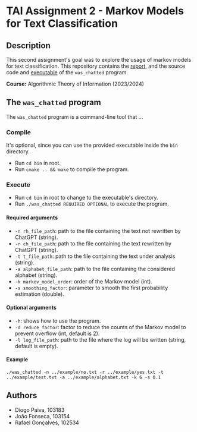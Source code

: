 # TAI Assignment 2 - Markov Models for Text Classification

## Description

This second assignment's goal was to explore the usage of markov models for text classification. This repository contains the [report](report/report.pdf), and the source code and [executable](bin/was_chatted) of the `was_chatted` program. 

**Course:** Algorithmic Theory of Information (2023/2024)

## The `was_chatted` program

The `was_chatted` program is a command-line tool that ...

### Compile

It's optional, since you can use the provided executable inside the `bin` directory.

- Run `cd bin` in root.
- Run `cmake .. && make` to compile the program.

### Execute

- Run `cd bin` in root to change to the executable's directory.
- Run `./was_chatted REQUIRED OPTIONAL` to execute the program.

#### Required arguments

- `-n rh_file_path`: path to the file containing the text not rewritten by ChatGPT (string).
- `-r ch_file_path`: path to the file containing the text rewritten by ChatGPT (string).
- `-t t_file_path`: path to the file containing the text under analysis (string).
- `-a alphabet_file_path`: path to the file containing the considered alphabet (string).
- `-k markov_model_order`: order of the Markov model (int).
- `-s smoothing_factor`: parameter to smooth the first probability estimation (double).

#### Optional arguments

- `-h`: shows how to use the program.
- `-d reduce_factor`: factor to reduce the counts of the Markov model to prevent overflow (int, default is 2).
- `-l log_file_path`: path to the file where the log will be written (string, default is empty).

#### Example

`./was_chatted -n ../example/no.txt -r ../example/yes.txt -t ../example/test.txt -a ../example/alphabet.txt -k 6 -s 0.1`

## Authors

- Diogo Paiva, 103183
- João Fonseca, 103154
- Rafael Gonçalves, 102534
